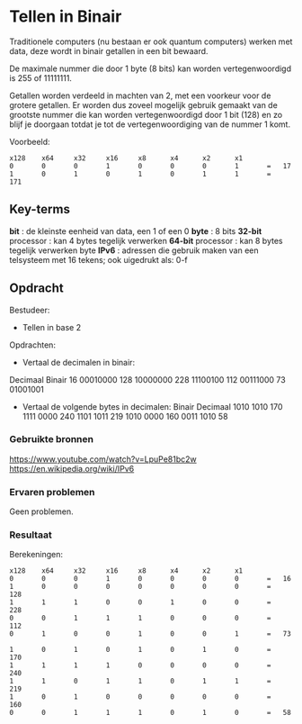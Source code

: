 # Tellen in Binair
Traditionele computers (nu bestaan er ook quantum computers) werken met data, deze wordt in binair getallen in een bit bewaard. 

De maximale nummer die door 1 byte (8 bits) kan worden vertegenwoordigd is 255 of 11111111.

Getallen worden verdeeld in machten van 2, met een voorkeur voor de grotere getallen. Er worden dus zoveel mogelijk gebruik gemaakt van de grootste nummer die kan worden vertegenwoordigd door 1 bit (128) en zo blijf je doorgaan totdat je tot de vertegenwoordiging van de nummer 1 komt. 

Voorbeeld:

    x128    x64     x32     x16     x8      x4      x2      x1
    0       0       0       1       0       0       0       1       =   17
    1       0       1       0       1       0       1       1       =   171   


## Key-terms
**bit** : de kleinste eenheid van data, een 1 of een 0
**byte** : 8 bits
**32-bit** processor : kan 4 bytes tegelijk verwerken
**64-bit** processor : kan 8 bytes tegelijk verwerken
byte 
**IPv6** : adressen die gebruik maken van een telsysteem met 16 tekens; ook uigedrukt als: 0-f 

## Opdracht
Bestudeer:
-	Tellen in base 2

Opdrachten:
-	Vertaal de decimalen in binair:

Decimaal	Binair
16	        00010000
128	        10000000
228	        11100100
112	        00111000
73	        01001001

-	Vertaal de volgende bytes in decimalen:
Binair	    Decimaal
1010 1010	170
1111 0000	240
1101 1011	219
1010 0000	160
0011 1010	58

### Gebruikte bronnen
https://www.youtube.com/watch?v=LpuPe81bc2w
https://en.wikipedia.org/wiki/IPv6


### Ervaren problemen
Geen problemen.

### Resultaat

Berekeningen:

    x128    x64     x32     x16     x8      x4      x2      x1
    0       0       0       1       0       0       0       0       =   16
    1       0       0       0       0       0       0       0       =   128
    1       1       1       0       0       1       0       0       =   228
    0       0       1       1       1       0       0       0       =   112
    0       1       0       0       1       0       0       1       =   73

    1       0       1       0       1       0       1       0	    =   170
    1       1       1       1       0       0       0       0	    =   240
    1       1       0       1       1       0       1       1	    =   219
    1       0       1       0       0       0       0       0	    =   160
    0       0       1       1       1       0       1       0	    =   58